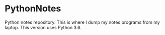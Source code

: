 # PythonNotes
Python notes repository. This is where I dump my notes programs from my laptop. This version uses Python 3.6.
